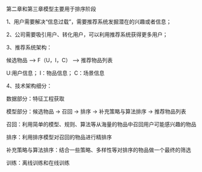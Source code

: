 <!--
 * @Description: 
 * @Version: 2.0
 * @Autor: lxp
 * @Date: 2021-07-15 17:05:32
 * @LastEditors: lxp
 * @LastEditTime: 2021-07-16 16:27:49
-->
第二章和第三章模型主要用于排序阶段

1、用户需要解决“信息过载”，需要推荐系统发掘潜在的兴趣或者信息；

2、公司需要吸引用户、转化用户，可以利用推荐系统获得更多用户；

3、推荐系统架构：

候选物品 --> F（U，I，C） --> 推荐物品列表

U:用户信息； I：物品信息； C：场景信息

4、技术架构细分：

数据部分：特征工程获取

模型部分：候选物品 -> 召回 -> 排序 -> 补充策略与算法排序 -> 推荐物品列表

召回：利用简单的模型、规则、算法等从海量的物品中召回用户可能感兴趣的物品

排序：利用排序模型对召回的物品进行精排序

补充策略与算法排序：结合一些策略、多样性等对排序的物品做一个最终的筛选

训练：离线训练和在线训练